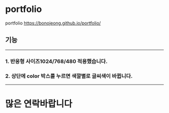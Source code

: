 # portfolio
portfolio
https://bonojeong.github.io/portfolio/

## 기능 
--------
### 1. 반응형 사이즈1024/768/480 적용했습니다.
### 2. 상단에 color 박스를 누르면 색깔별로 글씨색이 바뀝니다.
--------------------
# 많은 연락바랍니다 
